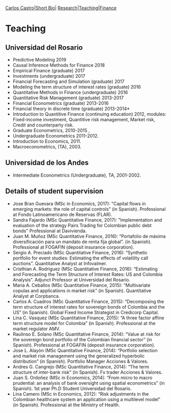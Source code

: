 [Carlos Castro](index.md)|[Short Bio](cv.md)| [Research](res.md)|[Teaching](teach.md)|[Finance](Fin.md)    

# Teaching

## Universidad del Rosario

* Predictive Modeling 2019
* Causal Inference Methods for Finance 2018
* Empirical Finance (graduate) 2017
* Investments (undergraduate) 2017
* Financial Forecasting and Simulation (graduate) 2017
* Modeling the term structure of interest rates (graduate) 2016
* Quantitative Methods in Finance (undergraduate) 2016
* Quantitative Risk Management (graduate) 2013-2017
* Financial Econometrics (graduate) 2013-2016
* Financial theory in discrete time (graduate) 2013-2014*
* Introduction to Quantitive Finance (continuing education) 2012, modules: Fixed-income investment, Quantitive risk management, Market risk, Credit and counterparty risk. 
* Graduate Econometrics, 2010-2015 , 
* Undergraduate Econometrics 2011-2012. 
* Introduction to Economics, 2011.
* Macroeconometrics, (TA), 2003.

## Universidad de los Andes 

* Intermediate Econometrics (Undergraduate), TA, 2001-2002.

## Details of student supervision

* Jose Bran Guevara (MSc in Economics, 2017): "Capital flows in emerging markets: the role of capital controls" (in Spanish). Professional at Fondo Latinoamericano de Reservas (FLAR).
* Sandra Fajardo (MSc Quantitative Finance, 2017): "Implementation and evaluation of the strategy Pairs Trading for Colombian public debt bonds" Professional at Davivienda.
*	Juan M. Muñoz (MSc Quantitative Finance, 2016): “Portafolio de máxima diversificación para un mandato de renta fija global”.  (in Spanish). Professional at FOGAFIN (deposit insurance corporation).
*	Sergio A. Preciado (MSc Quantitative Finance, 2016): “Synthetic portfolio for event studies: Estimating the effects of volatility call auctions”.  Quantitative Analyst at Infovalmer.
*	Cristhian A. Rodriguez (MSc Quantitative Finance, 2016): “Estimating and Forecasting the Term Structure of Interest Rates: US and Colombia Analysis”.  Adjunct Professor at Universidad del Rosario.
*	Maria A. Ceballos (MSc Quantitative Finance, 2015): “Multivariate copulas and applications in market risk” (in Spanish). Quantitative Analyst at Corpbanca.
*	Carlos A. Cuadros (MSc Quantitative Finance, 2015): “Decomposing the term structure of interest rates for sovereign bonds of Colombia and the US” (in Spanish). Global Fixed Income Strategist in Credicorp Capital.
*	Lina C. Vasquez (MSc Quantitative Finance, 2015): “A three factor affine term structure model for Colombia” (in Spanish). Professional at the market regulator AMV. 
*	Raulinso E. Solano (MSc Quantitative Finance, 2014): “Value at risk for the sovereign bond portfolio of the Colombian financial sector” (in Spanish). Professional at FOGAFIN (deposit insurance corporation). 
*	Jose L. Alayòn (MSc Quantitative Finance, 2014): “Portfolio selection and market risk management using the generalized hyperbolic distribution” (in Spanish).  Portfolio Manager Acciones & Valores.
*	Andres G. Cangrejo (MSc Quantitative Finance, 2014): “The term structure of inter-bank risk” (in Spanish). Fx trader Acciones & Valores.
*	Juan S. Ordoñez (MSc in Economics, 2014): “From micro to macro prudential: an analysis of bank oversight using spatial econometrics” (in Spanish). 1st year Ph.D Student Universidad del Rosario.
*	Lina Camero (MSc in Economics, 2012): “Risk adjustments in the Colombian healthcare system an application using a multilevel model” (in Spanish).  Professional at the Ministry of Health.
